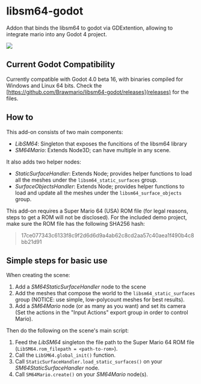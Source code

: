 # libsm64-godot

Addon that binds the libsm64 to godot via GDExtention, allowing to integrate mario into any Godot 4 project.

![](https://i.imgur.com/l8qOnad.png)

## Current Godot Compatibility

Currently compatible with Godot 4.0 beta 16, with binaries compiled for Windows and Linux 64 bits. Check the [https://github.com/Brawmario/libsm64-godot/releases](releases) for the files.

## How to

This add-on consists of two main components:

- *LibSM64*: Singleton that exposes the funcitions of the libsm64 library
- *SM64Mario*: Extends Node3D; can have multiple in any scene.

It also adds two helper nodes:

- *StaticSurfaceHandler*: Extends Node; provides helper functions to load all the meshes under the `libsm64_static_surfaces` group.
- *SurfaceObjectsHandler*: Extends Node; provides helper functions to load and update all the meshes under the `libsm64_surface_objects` group.

This add-on requires a Super Mario 64 (USA) ROM file (for legal reasons, steps to get a ROM will not be disclosed). For the included demo project, make sure the ROM file has the following SHA256 hash:

>17ce077343c6133f8c9f2d6d6d9a4ab62c8cd2aa57c40aea1f490b4c8bb21d91

## Simple steps for basic use

When creating the scene:

1. Add a *SM64StaticSurfaceHandler* node to the scene
2. Add the meshes that compose the world to the `libsm64_static_surfaces` group (NOTICE: use simple, low-polycount meshes for best results).
3. Add a *SM64Mario* node (or as many as you want) and set its camera (Set the actions in the "Input Actions" export group in order to control Mario).

Then do the following on the scene's main script:

1. Feed the *LibSM64* singleton the file path to the Super Mario 64 ROM file (`LibSM64.rom_filepath = <path-to-rom>`).
2. Call the `LibSM64.global_init()` function.
3. Call `StaticSurfaceHandler.load_static_surfaces()` on your *SM64StaticSurfaceHandler* node.
4. Call `SM64Mario.create()` on your *SM64Mario* node(s).
